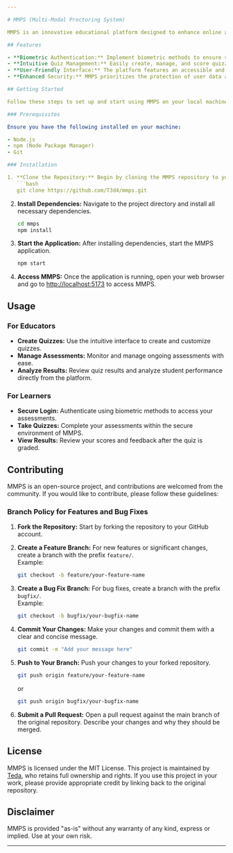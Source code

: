 ```yaml
---

# MMPS (Multi-Modal Proctoring System)

MMPS is an innovative educational platform designed to enhance online assessment experiences through secure authentication methods and intuitive quiz management. The system combines biometric verification with a user-friendly interface to ensure a seamless and secure assessment process.

## Features

- **Biometric Authentication:** Implement biometric methods to ensure secure and reliable user verification.
- **Intuitive Quiz Management:** Easily create, manage, and score quizzes with MMPS’s comprehensive toolset designed for educators.
- **User-Friendly Interface:** The platform features an accessible and straightforward interface, making it easy for both educators and learners to navigate.
- **Enhanced Security:** MMPS prioritizes the protection of user data and the integrity of assessments with robust security measures.

## Getting Started

Follow these steps to set up and start using MMPS on your local machine.

### Prerequisites

Ensure you have the following installed on your machine:

- Node.js
- npm (Node Package Manager)
- Git

### Installation

1. **Clone the Repository:** Begin by cloning the MMPS repository to your local machine. Ensure you have the necessary access permissions.
   ```bash
   git clone https://github.com/T3d4/mmps.git
   ```

2. **Install Dependencies:** Navigate to the project directory and install all necessary dependencies.
   ```bash
   cd mmps
   npm install
   ```

3. **Start the Application:** After installing dependencies, start the MMPS application.
   ```bash
   npm start
   ```

4. **Access MMPS:** Once the application is running, open your web browser and go to [http://localhost:5173](http://localhost:5173) to access MMPS.

## Usage

### For Educators

- **Create Quizzes:** Use the intuitive interface to create and customize quizzes.
- **Manage Assessments:** Monitor and manage ongoing assessments with ease.
- **Analyze Results:** Review quiz results and analyze student performance directly from the platform.

### For Learners

- **Secure Login:** Authenticate using biometric methods to access your assessments.
- **Take Quizzes:** Complete your assessments within the secure environment of MMPS.
- **View Results:** Review your scores and feedback after the quiz is graded.

## Contributing

MMPS is an open-source project, and contributions are welcomed from the community. If you would like to contribute, please follow these guidelines:

### Branch Policy for Features and Bug Fixes

1. **Fork the Repository:** Start by forking the repository to your GitHub account.

2. **Create a Feature Branch:** For new features or significant changes, create a branch with the prefix `feature/`.  
   Example:
   ```bash
   git checkout -b feature/your-feature-name
   ```

3. **Create a Bug Fix Branch:** For bug fixes, create a branch with the prefix `bugfix/`.  
   Example:
   ```bash
   git checkout -b bugfix/your-bugfix-name
   ```

4. **Commit Your Changes:** Make your changes and commit them with a clear and concise message.
   ```bash
   git commit -m "Add your message here"
   ```

5. **Push to Your Branch:** Push your changes to your forked repository.
   ```bash
   git push origin feature/your-feature-name
   ```
   or
   ```bash
   git push origin bugfix/your-bugfix-name
   ```

6. **Submit a Pull Request:** Open a pull request against the main branch of the original repository. Describe your changes and why they should be merged.

## License

MMPS is licensed under the MIT License. This project is maintained by [Teda](https://github.com/T3d4), who retains full ownership and rights. If you use this project in your work, please provide appropriate credit by linking back to the original repository.

## Disclaimer

MMPS is provided "as-is" without any warranty of any kind, express or implied. Use at your own risk.

---
```

